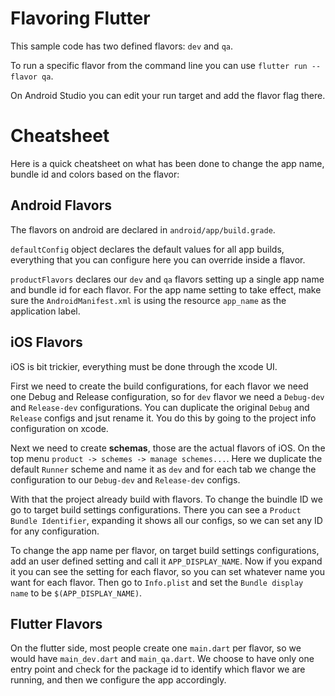 # Flavoring Flutter

This sample code has two defined flavors: `dev` and `qa`.

To run a specific flavor from the command line you can use `flutter run --flavor qa`.

On Android Studio you can edit your run target and add the flavor flag there.


# Cheatsheet

Here is a quick cheatsheet on what has been done to change the app name, bundle id and colors based on the flavor:

## Android Flavors

The flavors on android are declared in `android/app/build.grade`.

`defaultConfig` object declares the default values for all app builds, everything that you can
configure here you can override inside a flavor.

`productFlavors` declares our `dev` and `qa` flavors setting up a single app name and bundle id for each flavor. 
For the app name setting to take effect, make sure the `AndroidManifest.xml` is using the resource `app_name` as the application label.

## iOS Flavors

iOS is bit trickier, everything must be done through the xcode UI.

First we need to create the build configurations, for each flavor we need one Debug and Release configuration, so for `dev` flavor we need a `Debug-dev` and `Release-dev` configurations. You can duplicate the original `Debug` and `Release` configs and jsut rename it.
You do this by going to the project info configuration on xcode.

Next we need to create **schemas**, those are the actual flavors of iOS. On the top menu `product -> schemes -> manage schemes...`. Here we duplicate the default `Runner` scheme and name it as `dev` and for each tab we change the configuration to our `Debug-dev` and `Release-dev` configs.

With that the project already build with flavors.
To change the buindle ID we go to target build settings configurations. There you can see a `Product Bundle Identifier`, expanding it shows all our configs, so we can set any ID for any configuration.

To change the app name per flavor, on target build settings configurations, add an user defined setting and call it `APP_DISPLAY_NAME`. Now if you expand it you can see the setting for each flavor, so you can set whatever name you want for each flavor.
Then go to `Info.plist` and set the `Bundle display name` to be `$(APP_DISPLAY_NAME)`.

## Flutter Flavors

On the flutter side, most people create one `main.dart` per flavor, so we would have `main_dev.dart` and `main_qa.dart`. We choose to have only one entry point and check for the package id to identify which flavor we are running, and then we configure the app accordingly.

